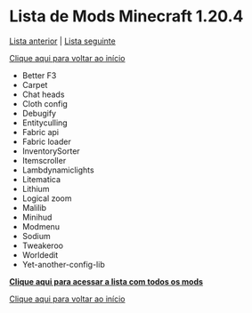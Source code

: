 # Lista de Mods Minecraft 1.20.4

[Lista anterior](mods%201.20.1.md) | [Lista seguinte](mods%201.21.0.md)

[Clique aqui para voltar ao início](../README.md)

- Better F3
- Carpet
- Chat heads
- Cloth config
- Debugify
- Entityculling
- Fabric api
- Fabric loader
- InventorySorter
- Itemscroller
- Lambdynamiclights
- Litematica
- Lithium
- Logical zoom
- Malilib
- Minihud
- Modmenu
- Sodium
- Tweakeroo
- Worldedit
- Yet-another-config-lib

[**Clique aqui para acessar a lista com todos os mods**](../todosMods.md)

[Clique aqui para voltar ao início](../README.md)
